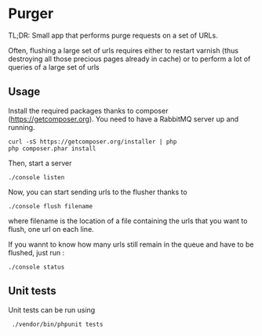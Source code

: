 # Purger

TL;DR: Small app that performs purge requests on a set of URLs. 

Often, flushing a large set of urls requires either to restart varnish (thus destroying all those precious pages already in cache) or to perform a lot of queries of a large set of urls

## Usage

Install the required packages thanks to composer (https://getcomposer.org). You need to have a RabbitMQ server up and running.

    curl -sS https://getcomposer.org/installer | php
    php composer.phar install

Then, start a server

    ./console listen

Now, you can start sending urls to the flusher thanks to

    ./console flush filename

where filename is the location of a file containing the urls that you want to flush, one url on each line.

If you wannt to know how many urls still remain in the queue and have to be flushed, just run :

    ./console status

## Unit tests

Unit tests can be run using 

     ./vendor/bin/phpunit tests